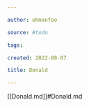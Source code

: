 ```yaml
---

author: ohmanfoo

source: #todo

tags: 

created: 2022-08-07

title: Donald

---
```

[[Donald.md]]#Donald.md
